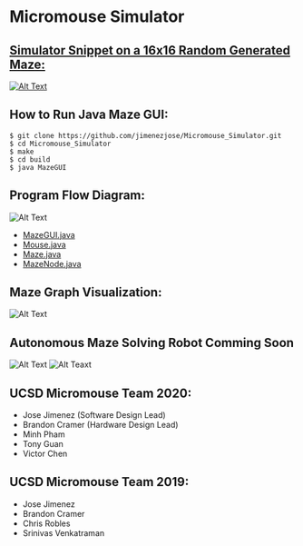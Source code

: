 # Micromouse Simulator
<!---
## Maze Generation In Progress Snippet:
![Alt Text](https://github.com/jimenezjose/Micromouse_Simulator/blob/master/images/MazeGUI_InProgress.gif)
--->
## [Simulator Snippet on a 16x16 Random Generated Maze:](https://youtu.be/-W2w2-MaSOE)
[![Alt Text](https://github.com/jimenezjose/Micromouse_Simulator/blob/master/images/MazeGUI_Final.gif)](https://youtu.be/-W2w2-MaSOE)

<!---
## Pointers with Git:

1) When making changes, create and switch to new branch with name relating to the change 
```
git checkout -b <branch_name> 
```
2) Finish your changes, and add and commit the file.
3) Then git push the new branch to github 
```
git push -u origin <branch_name>
```
4) Then review the new branch, submit a pull request and compare new branch with master, and approve it if no conflicts.
5) Then other members can git pull the changes.
 
This way a working model will be preserved in master.
--->

## How to Run Java Maze GUI:
```
$ git clone https://github.com/jimenezjose/Micromouse_Simulator.git
$ cd Micromouse_Simulator
$ make
$ cd build
$ java MazeGUI 
```

<!---
## Getting started with the [STM32](https://github.com/jimenezjose/STM32)

[Documentation to get Started](https://github.com/jimenezjose/STM32)
--->
## Program Flow Diagram:
![Alt Text](https://github.com/jimenezjose/Micromouse_Simulator/blob/master/images/Micromouse_Simulator_Program_Flow_Diagram_.png)

- [MazeGUI.java](https://github.com/jimenezjose/Micromouse_Simulator/blob/master/src/MazeGUI.java)
- [Mouse.java](https://github.com/jimenezjose/Micromouse_Simulator/blob/master/src/Mouse.java)
- [Maze.java](https://github.com/jimenezjose/Micromouse_Simulator/blob/master/src/Maze.java)
- [MazeNode.java](https://github.com/jimenezjose/Micromouse_Simulator/blob/master/src/MazeNode.java)

## Maze Graph Visualization:
![Alt Text](https://github.com/jimenezjose/Micromouse_Simulator/blob/master/images/maze-graph.png)

## Autonomous Maze Solving Robot Comming Soon
![Alt Text](https://github.com/jimenezjose/Micromouse_Simulator/blob/master/images/AllLayersVisible.PNG)
![Alt Teaxt](https://github.com/jimenezjose/Micromouse_Simulator/blob/master/images/Micromouse_Hardware.jpg)

## UCSD Micromouse Team 2020:
  * Jose Jimenez (Software Design Lead)
  * Brandon Cramer (Hardware Design Lead)
  * Minh Pham
  * Tony Guan
  * Victor Chen

## UCSD Micromouse Team 2019:
 * Jose Jimenez
 * Brandon Cramer
 * Chris Robles
 * Srinivas Venkatraman
